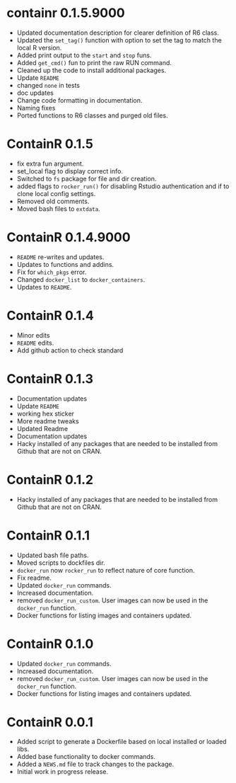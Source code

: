 <!-- NEWS.md is maintained by https://cynkra.github.io/fledge, do not edit -->

# containr 0.1.5.9000

- Updated documentation description for clearer definition of R6 class.
- Updated the `set_tag()` function with option to set the tag to match the local R version.
- Added print output to the `start` and `stop` funs.
- Added `get_cmd()` fun to print the raw RUN command.
- Cleaned up the code to install additional packages.
- Update `README`
- changed `none` in tests
- doc updates
- Change code formatting in documentation.
- Naming fixes
- Ported functions to R6 classes and purged old files. 


# ContainR 0.1.5

- fix extra fun argument.
- set_local flag to display correct info.
- Switched to `fs` package for file and dir creation.
- added flags to `rocker_run()` for disabling Rstudio authentication and if to clone local config settings.
- Removed old comments.
- Moved bash files to `extdata`.


# ContainR 0.1.4.9000

- `README` re-writes and updates.
- Updates to functions and addins.
- Fix for `which_pkgs` error.
- Changed `docker_list` to `docker_containers`.
- Updates to `README`.


# ContainR 0.1.4

- Minor edits
- `README` edits.
- Add github action to check standard


# ContainR 0.1.3

- Documentation updates
- Update `README`
- working hex sticker
- More readme tweaks
- Updated Readme
- Documentation updates
- Hacky installed of any packages that are needed to be installed from Github that are not on CRAN.


# ContainR 0.1.2

- Hacky installed of any packages that are needed to be installed from Github that are not on CRAN.


# ContainR 0.1.1

- Updated bash file paths.
- Moved scripts to dockfiles dir.
- `docker_run` now `rocker_run` to reflect nature of core function.
- Fix readme.
- Updated `docker_run` commands.
- Increased documentation.
- removed `docker_run_custom`. User images can now be used in the `docker_run` function.
- Docker functions for listing images and containers updated.


# ContainR 0.1.0

- Updated `docker_run` commands.
- Increased documentation.
- removed `docker_run_custom`. User images can now be used in the `docker_run` function.
- Docker functions for listing images and containers updated.


# ContainR 0.0.1

* Added script to generate a Dockerfile based on local installed or loaded libs.
* Added base functionality to docker commands.
* Added a `NEWS.md` file to track changes to the package.
* Initial work in progress release.

